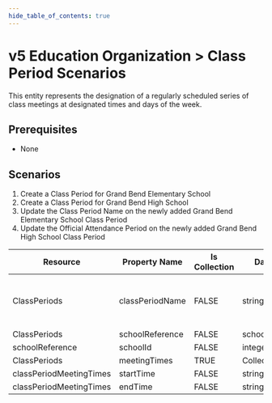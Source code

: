 ```yaml
---
hide_table_of_contents: true
---
```


# v5 Education Organization > Class Period Scenarios

This entity represents the designation of a regularly scheduled series of class
meetings at designated times and days of the week.

## Prerequisites

* None

## Scenarios

1. Create a Class Period for Grand Bend Elementary School
2. Create a Class Period for Grand Bend High School
3. Update the Class Period Name on the newly added Grand Bend Elementary School
   Class Period
4. Update the Official Attendance Period on the newly added Grand Bend High
   School Class Period

| Resource                | Property Name   | Is Collection | Data Type       | Required | Scenario 1: POST                               | Scenario 2: POST                               | Scenario 3: PUT                                      | Scenario 4: PUT                                |
| ----------------------- | --------------- | ------------- | --------------- | -------- | ---------------------------------------------- | ---------------------------------------------- | ---------------------------------------------------- | ---------------------------------------------- |
| ClassPeriods            | classPeriodName | FALSE         | string          | REQUIRED | ["Class Period 1" if possible \| system value] | ["Class Period 1" if possible \| system value] | ["Class Period **01**" if possible  \| system value] | ["Class Period 1" if possible \| system value] |
| ClassPeriods            | schoolReference | FALSE         | schoolReference | REQUIRED |                                                |                                                |                                                      |                                                |
| schoolReference         | schoolId        | FALSE         | integer         | REQUIRED | 255901107                                      | 255901001                                      | 255901107                                            | 255901001                                      |
| ClassPeriods            | meetingTimes    | TRUE          | Collection      | REQUIRED |                                                |                                                |                                                      |                                                |
| classPeriodMeetingTimes | startTime       | FALSE         | string          | REQUIRED |                                                | 8:15:00                                        |                                                      | **8:35:00**                                    |
| classPeriodMeetingTimes | endTime         | FALSE         | string          | REQUIRED |                                                | 9:25:00                                        |                                                      | 9:25:00                                        |
